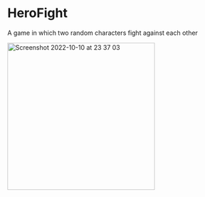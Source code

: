 # HeroFight
A game in which two random characters fight against each other




<img width="331" alt="Screenshot 2022-10-10 at 23 37 03" src="https://user-images.githubusercontent.com/92575094/194948662-2dc14d41-8bee-4ea7-9514-022ff1e3907c.png">


